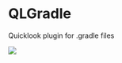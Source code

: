 # QLGradle
Quicklook plugin for .gradle files

<img src="https://raw.githubusercontent.com/Urucas/QLGradle/master/screen/screen.png" />
